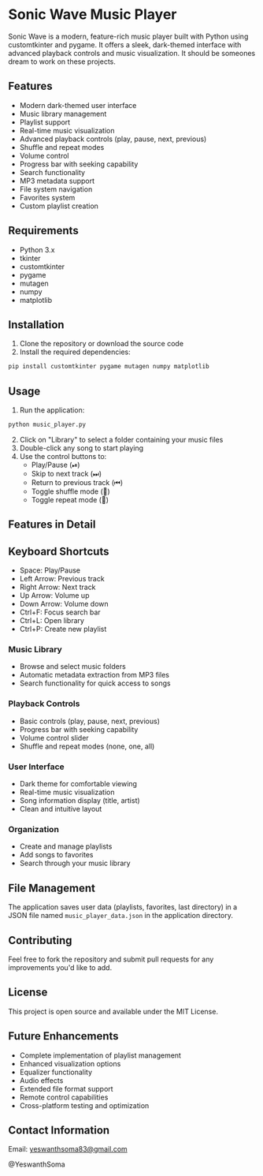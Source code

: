 # Sonic Wave Music Player

Sonic Wave is a modern, feature-rich music player built with Python using customtkinter and pygame. It offers a sleek, dark-themed interface with advanced playback controls and music visualization. It should be someones dream to work on these projects.

## Features

- Modern dark-themed user interface
- Music library management
- Playlist support
- Real-time music visualization
- Advanced playback controls (play, pause, next, previous)
- Shuffle and repeat modes
- Volume control
- Progress bar with seeking capability
- Search functionality
- MP3 metadata support
- File system navigation
- Favorites system
- Custom playlist creation

## Requirements

- Python 3.x
- tkinter
- customtkinter
- pygame
- mutagen
- numpy
- matplotlib

## Installation

1. Clone the repository or download the source code
2. Install the required dependencies:
```bash
pip install customtkinter pygame mutagen numpy matplotlib
```

## Usage

1. Run the application:
```bash
python music_player.py
```

2. Click on "Library" to select a folder containing your music files
3. Double-click any song to start playing
4. Use the control buttons to:
   - Play/Pause (⏯)
   - Skip to next track (⏭)
   - Return to previous track (⏮)
   - Toggle shuffle mode (🔀)
   - Toggle repeat mode (🔁)

## Features in Detail

## Keyboard Shortcuts

- Space: Play/Pause
- Left Arrow: Previous track
- Right Arrow: Next track
- Up Arrow: Volume up
- Down Arrow: Volume down
- Ctrl+F: Focus search bar
- Ctrl+L: Open library
- Ctrl+P: Create new playlist

### Music Library
- Browse and select music folders
- Automatic metadata extraction from MP3 files
- Search functionality for quick access to songs

### Playback Controls
- Basic controls (play, pause, next, previous)
- Progress bar with seeking capability
- Volume control slider
- Shuffle and repeat modes (none, one, all)

### User Interface
- Dark theme for comfortable viewing
- Real-time music visualization
- Song information display (title, artist)
- Clean and intuitive layout

### Organization
- Create and manage playlists
- Add songs to favorites
- Search through your music library

## File Management

The application saves user data (playlists, favorites, last directory) in a JSON file named `music_player_data.json` in the application directory.

## Contributing

Feel free to fork the repository and submit pull requests for any improvements you'd like to add.

## License

This project is open source and available under the MIT License.

## Future Enhancements

- Complete implementation of playlist management
- Enhanced visualization options
- Equalizer functionality
- Audio effects
- Extended file format support
- Remote control capabilities
- Cross-platform testing and optimization

## Contact Information

Email: yeswanthsoma83@gmail.com

@YeswanthSoma

